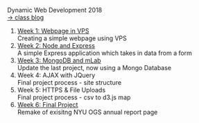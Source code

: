 Dynamic Web Development 2018
<br>[→ class blog](http://www.alicehgsun.com/category/dynamic-web-development/)

1. [Week 1: Webpage in VPS](http://hgs266.itp.io:8080/index.html)
<br>Creating a simple webpage using VPS
2. [Week 2: Node and Express](http://hgs266.itp.io:3000/toilet)
<br>A simple Express application which takes in data from a form
3. [Week 3: MongoDB and mLab](http://hgs266.itp.io:3010/toilet)
<br>Update the last project, now using a Mongo Database
4. Week 4: AJAX with JQuery
<br>Final project process - site structure
5. Week 5: HTTPS & File Uploads
<br>Final project process - csv to d3.js map
6. [Week 6: Final Project](http://hgs266.itp.io:9090/report)
<br>Remake of exisitng NYU OGS annual report page
